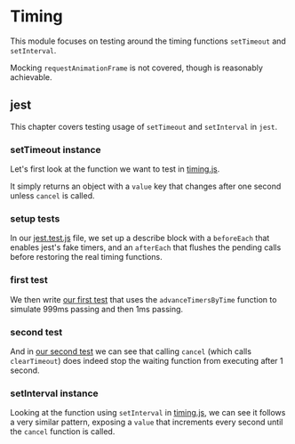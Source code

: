 # Timing

This module focuses on testing around the timing functions `setTimeout` and `setInterval`.

Mocking `requestAnimationFrame` is not covered, though is reasonably achievable.

## jest

This chapter covers testing usage of `setTimeout` and `setInterval` in `jest`.

### setTimeout instance

Let's first look at the function we want to test in [timing.js](/Timing/timing.js#L2-10).

It simply returns an object with a `value` key that changes after one second unless `cancel` is called.

### setup tests

In our [jest.test.js](/Timing/jest.test.js#L3-11) file, we set up a describe block with
a `beforeEach` that enables jest's fake timers, and an `afterEach` that flushes the
pending calls before restoring the real timing functions.

### first test

We then write [our first test](/Timing/jest.test.js#L13-22) that uses the
`advanceTimersByTime` function to simulate 999ms passing and then 1ms passing.

### second test

And in [our second test](/Timing/jest.test.js#L24-35) we can see that calling `cancel`
(which calls `clearTimeout`) does indeed stop the waiting function from executing
after 1 second.

### setInterval instance

Looking at the function using `setInterval` in [timing.js](/Timing/timing.js#L12-20), we can see it
follows a very similar pattern, exposing a `value` that increments every second until the `cancel`
function is called.
